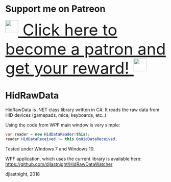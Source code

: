 # Support me on Patreon
<a href="https://www.patreon.com/djlastnight" style="font-size:50px">
  <img src="https://c5.patreon.com/external/logo/rebrandLogoIconMark@2x.png"
       height="40"
       style="vertical-align:top" />
  Click here to become a patron and get your reward!
    <img src="https://c5.patreon.com/external/logo/rebrandLogoIconMark@2x.png"
       height="40"
       style="vertical-align:top" />
</a>

# HidRawData

HidRawData is .NET class library written in C#.
It reads the raw data from HID devices (gamepads, mice, keyboards, etc..)

Using the code from WPF main window is very simple:
```cs
var reader = new HidDataReader(this);
reader.HidDataReceived += this.OnHidDataReceived;
```

Tested under Windows 7 and Windows 10.

WPF application, which uses the current library is available here:  
https://github.com/djlastnight/HidRawDataWatcher  

djlastnight,
2018
